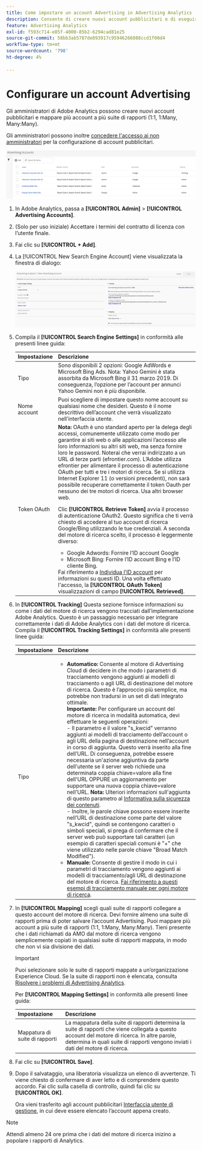 ```yaml
---
title: Come impostare un account Advertising in Advertising Analytics
description: Consente di creare nuovi account pubblicitari e di eseguire il mapping di più account a più suite di rapporti.
feature: Advertising Analytics
exl-id: f593c714-e85f-4000-85b2-6294cad81e25
source-git-commit: 58bb3ab5787de893917c95946266088ccd1f00d4
workflow-type: tm+mt
source-wordcount: '798'
ht-degree: 4%

---
```


# Configurare un account Advertising

Gli amministratori di Adobe Analytics possono creare nuovi account pubblicitari e mappare più account a più suite di rapporti (1:1, 1:Many, Many:Many).

Gli amministratori possono inoltre [concedere l&#39;accesso ai non amministratori](/help/integrate/c-advertising-analytics/overview.md#section_FCC58EB635954A32990D4E67B52B4369) per la configurazione di account pubblicitari.

![](assets/aa_accounts.png)

1. In Adobe Analytics, passa a **[!UICONTROL Admin]** > **[!UICONTROL Advertising Accounts]**.
1. (Solo per uso iniziale) Accettare i termini del contratto di licenza con l’utente finale.
1. Fai clic su **[!UICONTROL + Add]**.
1. La [!UICONTROL New Search Engine Account] viene visualizzata la finestra di dialogo:

   ![](assets/aa_new_se_account.png)

1. Compila il **[!UICONTROL Search Engine Settings]** in conformità alle presenti linee guida:

   | Impostazione | Descrizione |
   | --- | --- |
   | Tipo | Sono disponibili 2 opzioni: Google AdWords e Microsoft Bing Ads.  Nota: Yahoo Gemini è stata assorbita da Microsoft Bing il 31 marzo 2019. Di conseguenza, l’opzione per l’account per annunci Yahoo Gemini non è più disponibile. |
   | Nome account | Puoi scegliere di impostare questo nome account su qualsiasi nome che desideri. Questo è il nome descrittivo dell’account che verrà visualizzato nell’interfaccia utente. |
   | Token OAuth | **Nota:**  OAuth è uno standard aperto per la delega degli accessi, comunemente utilizzato come modo per garantire ai siti web o alle applicazioni l’accesso alle loro informazioni su altri siti web, ma senza fornire loro le password. Noterai che verrai indirizzato a un URL di terze parti (efrontier.com). L’Adobe utilizza efrontier per alimentare il processo di autenticazione OAuth per tutti e tre i motori di ricerca. Se si utilizza Internet Explorer 11 (o versioni precedenti), non sarà possibile recuperare correttamente il token Oauth per nessuno dei tre motori di ricerca. Usa altri browser web.<p>Clic **[!UICONTROL Retrieve Token]** avvia il processo di autenticazione OAuth2. Questo significa che ti verrà chiesto di accedere al tuo account di ricerca Google/Bing utilizzando le tue credenziali. A seconda del motore di ricerca scelto, il processo è leggermente diverso: <ul><li>Google Adwords: Fornire l’ID account Google</li><li>Microsoft Bing: Fornire l’ID account Bing e l’ID cliente Bing.</li></ul>Fai riferimento a [Individua l&#39;ID account](/help/integrate/c-advertising-analytics/c-adanalytics-workflow/aa-locate-account-id.md) per informazioni su questi ID. Una volta effettuato l&#39;accesso, la **[!UICONTROL OAuth Token]** visualizzazioni di campo **[!UICONTROL Retrieved]**. |

1. In **[!UICONTROL Tracking]** Questa sezione fornisce informazioni su come i dati del motore di ricerca vengono tracciati dall’implementazione Adobe Analytics. Questo è un passaggio necessario per integrare correttamente i dati di Adobe Analytics con i dati del motore di ricerca.
Compila il **[!UICONTROL Tracking Settings]** in conformità alle presenti linee guida:

   | Impostazione | Descrizione |
   | --- | --- |
   | Tipo | <ul><li>**Automatico:** Consente al motore di Advertising Cloud di decidere in che modo i parametri di tracciamento vengono aggiunti ai modelli di tracciamento o agli URL di destinazione del motore di ricerca. Questo è l’approccio più semplice, ma potrebbe non tradursi in un set di dati integrato ottimale.<br>**Importante:** Per configurare un account del motore di ricerca in modalità automatica, devi effettuare le seguenti operazioni:<br>- Il parametro e il valore &quot;s_kwcid&quot; verranno aggiunti ai modelli di tracciamento dell’account o agli URL della pagina di destinazione nell’account in corso di aggiunta. Questo verrà inserito alla fine dell’URL. Di conseguenza, potrebbe essere necessaria un&#39;azione aggiuntiva da parte dell&#39;utente se il server web richiede una determinata coppia chiave=valore alla fine dell&#39;URL OPPURE un aggiornamento per supportare una nuova coppia chiave=valore nell&#39;URL. **Nota:** Ulteriori informazioni sull&#39;aggiunta di questo parametro al [Informativa sulla sicurezza dei contenuti](https://experienceleague.adobe.com/docs/id-service/using/reference/csp.html).<br>- Inoltre, le parole chiave possono essere inserite nell’URL di destinazione come parte del valore &quot;s_kwcid&quot;, quindi se contengono caratteri o simboli speciali, si prega di confermare che il server web può supportare tali caratteri (un esempio di caratteri speciali comuni è &quot;+&quot; che viene utilizzato nelle parole chiave &quot;Broad Match Modified&quot;).</li><li>**Manuale:** Consente di gestire il modo in cui i parametri di tracciamento vengono aggiunti ai modelli di tracciamento/agli URL di destinazione del motore di ricerca. [Fai riferimento a questi esempi di tracciamento manuale per ogni motore di ricerca](/help/integrate/c-advertising-analytics/c-adanalytics-workflow/aa-manual-vs-automatic-tracking.md).</li></ul> |

1. In **[!UICONTROL Mapping]** scegli quali suite di rapporti collegare a questo account del motore di ricerca. Devi fornire almeno una suite di rapporti prima di poter salvare l’account Advertising. Puoi mappare più account a più suite di rapporti (1:1, 1:Many, Many:Many). Tieni presente che i dati richiamati da AMO dal motore di ricerca vengono semplicemente copiati in qualsiasi suite di rapporti mappata, in modo che non vi sia divisione dei dati.

   >[!IMPORTANT]
   >
   >Puoi selezionare solo le suite di rapporti mappate a un’organizzazione Experience Cloud. Se la suite di rapporti non è elencata, consulta [Risolvere i problemi di Advertising Analytics](/help/integrate/c-advertising-analytics/c-adanalytics-workflow/aa-troubleshooting.md).

   Per **[!UICONTROL Mapping Settings]** in conformità alle presenti linee guida:

   | Impostazione | Descrizione |
   | --- | --- |
   | Mappatura di suite di rapporti | La mappatura della suite di rapporti determina la suite di rapporti che viene collegata a questo account del motore di ricerca. In altre parole, determina in quali suite di rapporti vengono inviati i dati del motore di ricerca. |


1. Fai clic su **[!UICONTROL Save]**.
1. Dopo il salvataggio, una liberatoria visualizza un elenco di avvertenze. Ti viene chiesto di confermare di aver letto e di comprendere questo accordo. Fai clic sulla casella di controllo, quindi fai clic su **[!UICONTROL OK]**.

   Ora vieni trasferito agli account pubblicitari [Interfaccia utente di gestione](/help/integrate/c-advertising-analytics/c-adanalytics-workflow/aa-manage-ad-accounts.md), in cui deve essere elencato l’account appena creato.

>[!NOTE]
>
>Attendi almeno 24 ore prima che i dati del motore di ricerca inizino a popolare i rapporti di Analytics.
